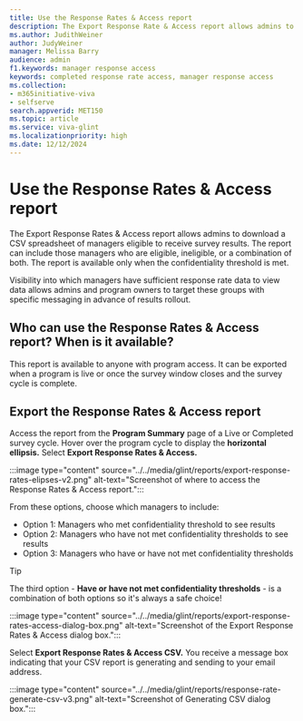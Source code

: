 ```yaml
---
title: Use the Response Rates & Access report
description: The Export Response Rate & Access report allows admins to download a spreadsheet of managers eligible to receive survey results during live or after survey cycles are completed.
ms.author: JudithWeiner
author: JudyWeiner
manager: Melissa Barry
audience: admin
f1.keywords: manager response access
keywords: completed response rate access, manager response access
ms.collection:  
- m365initiative-viva
- selfserve 
search.appverid: MET150 
ms.topic: article
ms.service: viva-glint
ms.localizationpriority: high
ms.date: 12/12/2024
---
```


# Use the Response Rates & Access report

The Export Response Rates & Access report allows admins to download a CSV spreadsheet of managers eligible to receive survey results. The report can include those managers who are eligible, ineligible, or a combination of both. The report is available only when the confidentiality threshold is met.

Visibility into which managers have sufficient response rate data to view data allows admins and program owners to target these groups with specific messaging in advance of results rollout.

## Who can use the Response Rates & Access report? When is it available?

This report is available to anyone with program access. It can be exported when a program is live or once the survey window closes and the survey cycle is complete. 

## Export the Response Rates & Access report

Access the report from the **Program Summary** page of a Live or Completed survey cycle. Hover over the program cycle to display the **horizontal ellipsis.** Select **Export Response Rates & Access.**

:::image type="content" source="../../media/glint/reports/export-response-rates-elipses-v2.png" alt-text="Screenshot of where to access the Response Rates & Access report.":::

From these options, choose which managers to include:
- Option 1: Managers who met confidentiality threshold to see results
- Option 2: Managers who have not met confidentiality thresholds to see results
- Option 3: Managers who have or have not met confidentiality thresholds

>[!TIP]
>The third option - **Have or have not met confidentiality thresholds** - is a combination of both options so it's always a safe choice!

:::image type="content" source="../../media/glint/reports/export-response-rates-access-dialog-box.png" alt-text="Screenshot of the Export Response Rates & Access dialog box.":::

Select **Export Response Rates & Access CSV.** You receive a message box indicating that your CSV report is generating and sending to your email address.

:::image type="content" source="../../media/glint/reports/response-rate-generate-csv-v3.png" alt-text="Screenshot of Generating CSV dialog box.":::
